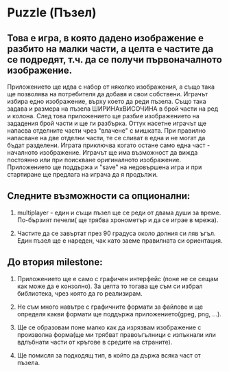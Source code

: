 Puzzle (Пъзел)
===================


Това е игра, в която дадено изображение е разбито на малки части, а целта е частите да се подредят, т.ч. да се получи първоначалното изображение.
--------------


Приложението ще идва с набор от няколко изображения, а също така ще позволява на потребителя да добавя и свои собствени. 
Играчът избира едно изображение, върху което да реди пъзела. Също така задава и размера на пъзела ШИРИНАхВИСОЧИНА в брой части на ред и колона. След това приложението ще разбие изображението на зададения брой части и ще ги разбърка.
Оттук насетне играчът ще напасва отделните части чрез "влачене" с мишката.
При правилно напасване на две отделни части, те се сливат в една и не могат да бъдат разделени.
Играта приключва когато остане само една част - началното изображение.
Играчът ще има възможност да вижда постоянно или при поискване оригиналното изображение.
Приложението ще поддържа и "save" на недовършена игра и при стартиране ще предлага на играча да я продължи.

Следните възможности са опционални:
--------------------
1. multiplayer - един и същи пъзел ще се реди от двама души за време. По-бързият печели( ще трябва хронометър и да се играе в мрежа).

2. Частите да се завъртат през 90 градуса около долния си ляв ъгъл. Един пъзел ще е нареден, чак като заеме правилната си ориентация.


До втория milestone:
-------------------
1. Приложението ще е само с графичен интерфейс (поне не се сещам как може да е конзолно). За целта то тогава ще съм си избрал библиотека, чрез която да го реализирам.

2. Не съм много навътре с графичните формати за файлове и ще определя какви формати ще поддържа приложението(gpeg, png, ...).

3. Ще се образовам поне малко как да изрязвам изображение с произволна форма(ще ми трябват правоъгълници с изпъкнали или вдлъбнати части от кръгове в средите на страните).

4. Ще помисля за подходящ тип, в който да държа всяка част от пъзела.
